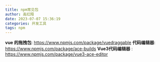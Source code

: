 ```yaml
---
title: npm常见包
author: 高红翔
date: 2023-07-07 15:36:19
categories: 开发工具
tags: npm
---
```


**vue 的拖拽包**: https://www.npmjs.com/package/vuedraggable
**代码编辑器**: https://www.npmjs.com/package/ace-builds
**Vue3代码编辑器** : https://www.npmjs.com/package/vue3-ace-editor
